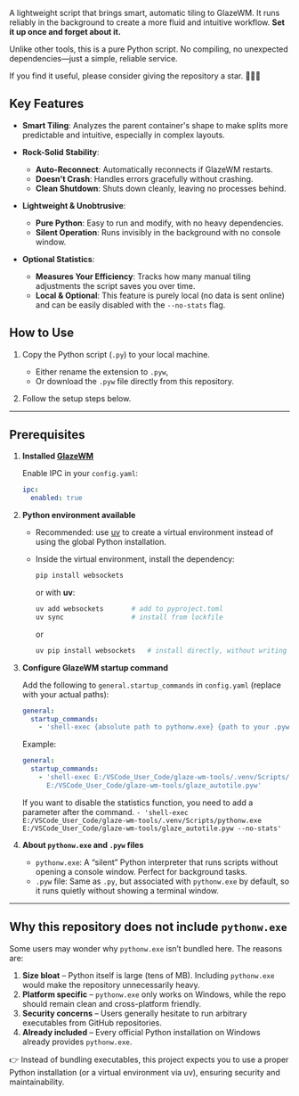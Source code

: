 A lightweight script that brings smart, automatic tiling to GlazeWM. It runs reliably in the background to create a more fluid and intuitive workflow. **Set it up once and forget about it.**

Unlike other tools, this is a pure Python script. No compiling, no unexpected dependencies—just a simple, reliable service.

If you find it useful, please consider giving the repository a star. 🌟🌟🌟

## Key Features

*   **Smart Tiling**: Analyzes the parent container's shape to make splits more predictable and intuitive, especially in complex layouts.

*   **Rock-Solid Stability**:
    *   **Auto-Reconnect**: Automatically reconnects if GlazeWM restarts.
    *   **Doesn't Crash**: Handles errors gracefully without crashing.
    *   **Clean Shutdown**: Shuts down cleanly, leaving no processes behind.

*   **Lightweight & Unobtrusive**:
    *   **Pure Python**: Easy to run and modify, with no heavy dependencies.
    *   **Silent Operation**: Runs invisibly in the background with no console window.

*   **Optional Statistics**:
    *   **Measures Your Efficiency**: Tracks how many manual tiling adjustments the script saves you over time.
    *   **Local & Optional**: This feature is purely local (no data is sent online) and can be easily disabled with the `--no-stats` flag.

## How to Use

1. Copy the Python script (`.py`) to your local machine.

   * Either rename the extension to `.pyw`,
   * Or download the `.pyw` file directly from this repository.

2. Follow the setup steps below.

---

## Prerequisites

1. **Installed [GlazeWM](https://github.com/glzr-io/glazewm)**

   Enable IPC in your `config.yaml`:

   ```yaml
   ipc:
     enabled: true
   ```

2. **Python environment available**

   * Recommended: use [uv](https://github.com/astral-sh/uv) to create a virtual environment instead of using the global Python installation.
   * Inside the virtual environment, install the dependency:

     ```bash
     pip install websockets
     ```

     or with **uv**:

     ```bash
     uv add websockets       # add to pyproject.toml  
     uv sync                 # install from lockfile
     ```
     or
     ```bash
     uv pip install websockets   # install directly, without writing to pyproject.toml
     ```

3. **Configure GlazeWM startup command**

   Add the following to `general.startup_commands` in `config.yaml` (replace with your actual paths):

   ```yaml
   general:
     startup_commands:
       - 'shell-exec {absolute path to pythonw.exe} {path to your .pyw file}'
   ```

   Example:

   ```yaml
   general:
     startup_commands:
       - 'shell-exec E:/VSCode_User_Code/glaze-wm-tools/.venv/Scripts/pythonw.exe
         E:/VSCode_User_Code/glaze-wm-tools/glaze_autotile.pyw'
   ```
   
   If you want to disable the statistics function, you need to add a parameter after the command.
   `- 'shell-exec E:/VSCode_User_Code/glaze-wm-tools/.venv/Scripts/pythonw.exe E:/VSCode_User_Code/glaze-wm-tools/glaze_autotile.pyw --no-stats'`

5. **About `pythonw.exe` and `.pyw` files**

   * `pythonw.exe`: A “silent” Python interpreter that runs scripts without opening a console window. Perfect for background tasks.
   * `.pyw` file: Same as `.py`, but associated with `pythonw.exe` by default, so it runs quietly without showing a terminal window.

---

## Why this repository does **not** include `pythonw.exe`

Some users may wonder why `pythonw.exe` isn’t bundled here. The reasons are:

1. **Size bloat** – Python itself is large (tens of MB). Including `pythonw.exe` would make the repository unnecessarily heavy.
2. **Platform specific** – `pythonw.exe` only works on Windows, while the repo should remain clean and cross-platform friendly.
3. **Security concerns** – Users generally hesitate to run arbitrary executables from GitHub repositories.
4. **Already included** – Every official Python installation on Windows already provides `pythonw.exe`.

👉 Instead of bundling executables, this project expects you to use a proper Python installation (or a virtual environment via uv), ensuring security and maintainability.
